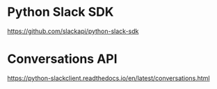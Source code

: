 # Python Slack SDK #

<https://github.com/slackapi/python-slack-sdk>


# Conversations API #

<https://python-slackclient.readthedocs.io/en/latest/conversations.html>
